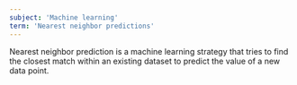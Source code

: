 ```yaml
---
subject: 'Machine learning'
term: 'Nearest neighbor predictions'
---
```


Nearest neighbor prediction is a machine learning strategy that tries to find the closest match within an existing dataset to predict the value of a new data point.